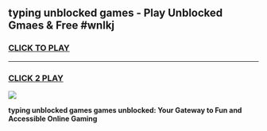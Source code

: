 
## typing unblocked games - Play Unblocked Gmaes & Free #wnlkj
<h3>
<a href="https://news.freeplayer.one?title=typing_unblocked_games&ref=03M">CLICK TO PLAY</a></h3>
<hr>

<h3>
<a href="https://news.freeplayer.one?title=typing_unblocked_games&ref=03M">CLICK 2 PLAY</a>
  
</h3>

<a href="https://news.freeplayer.one?title=typing_unblocked_games&ref=03M"><img src="https://clearcache.store/games.png"></a>


**typing unblocked games games unblocked: Your Gateway to Fun and Accessible Online Gaming**
